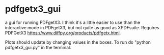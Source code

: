 # pdfgetx3_gui
a gui for running PDFgetX3. I think it's a little easier to use than the interactive mode in PDFgetX3, but not quite as good as XPDFsuite. Requires PDFGetX3 https://www.diffpy.org/products/pdfgetx.html.

Plots should update by changing values in the boxes. To run do "python pdfgetx3_gui.py" in the terminal.
